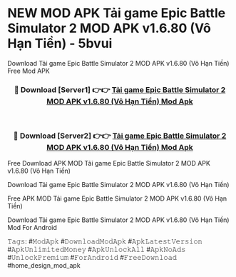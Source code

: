 # NEW MOD APK Tải game Epic Battle Simulator 2 MOD APK v1.6.80 (Vô Hạn Tiền) - 5bvui
Download Tải game Epic Battle Simulator 2 MOD APK v1.6.80 (Vô Hạn Tiền) Free Mod APK

<div align="center">
<h3>🔴 Download [Server1] 👉👉 <a href="https://apk-comot.site?title=Tải_game_Epic_Battle_Simulator_2_MOD_APK_v1.6.80_(Vô_Hạn_Tiền)">Tải game Epic Battle Simulator 2 MOD APK v1.6.80 (Vô Hạn Tiền) Mod Apk</a></h3><br>

<h3>🔴 Download [Server2] 👉👉 <a href="https://apk-comot.site?title=Tải_game_Epic_Battle_Simulator_2_MOD_APK_v1.6.80_(Vô_Hạn_Tiền)">Tải game Epic Battle Simulator 2 MOD APK v1.6.80 (Vô Hạn Tiền) Mod Apk</a></h3>
</div>


Free Download APK MOD Tải game Epic Battle Simulator 2 MOD APK v1.6.80 (Vô Hạn Tiền)

Download Tải game Epic Battle Simulator 2 MOD APK v1.6.80 (Vô Hạn Tiền) 

Free APK MOD Tải game Epic Battle Simulator 2 MOD APK v1.6.80 (Vô Hạn Tiền) 

Download Tải game Epic Battle Simulator 2 MOD APK v1.6.80 (Vô Hạn Tiền) Mod For Android

𝚃𝚊𝚐𝚜: #𝙼𝚘𝚍𝙰𝚙𝚔 #𝙳𝚘𝚠𝚗𝚕𝚘𝚊𝚍𝙼𝚘𝚍𝙰𝚙𝚔 #𝙰𝚙𝚔𝙻𝚊𝚝𝚎𝚜𝚝𝚅𝚎𝚛𝚜𝚒𝚘𝚗 #𝙰𝚙𝚔𝚄𝚗𝚕𝚒𝚖𝚒𝚝𝚎𝚍𝙼𝚘𝚗𝚎𝚢 #𝙰𝚙𝚔𝚄𝚗𝚕𝚘𝚌𝚔𝙰𝚕𝚕 #𝙰𝚙𝚔𝙽𝚘𝙰𝚍𝚜 #𝚄𝚗𝚕𝚘𝚌𝚔𝙿𝚛𝚎𝚖𝚒𝚞𝚖 #𝙵𝚘𝚛𝙰𝚗𝚍𝚛𝚘𝚒𝚍 #𝙵𝚛𝚎𝚎𝙳𝚘𝚠𝚗𝚕𝚘𝚊𝚍 #home_design_mod_apk